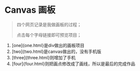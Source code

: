 # Canvas 画板

>四个网页记录是我做画板的过程；
> 
> 点击每个字母链接即可预览项目；

1. [one]{one.html}是div做出的画板项目
2. [two]{two.html}是canvas做出的，没有手机版
3. [three]{three.html}则增加了手机
4. [four]{four.html}则把画点修改成了画线，所以是最后的完成作品